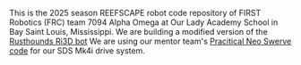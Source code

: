 This is the 2025 season REEFSCAPE robot code repository of FIRST Robotics (FRC) team 7094 Alpha Omega at Our Lady Academy School in Bay Saint Louis, Mississippi. We are building a modified version of the [Rusthounds Ri3D bot](https://www.chiefdelphi.com/t/rusthounds-ri3d-2025/477760/71) We are using our mentor team's [Pracitical Neo Swerve code](https://github.com/TeamFusion364/PracticalNeoSwerve) for our SDS Mk4i drive system.
